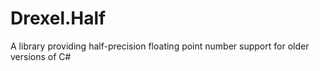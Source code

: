 # Drexel.Half
A library providing half-precision floating point number support for older versions of C#
